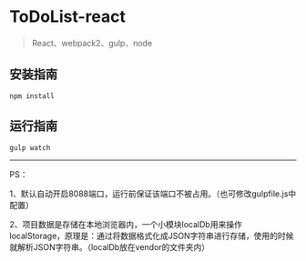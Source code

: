 # ToDoList-react

> React、webpack2、gulp、node


## 安装指南

```
npm install

```

## 运行指南

```
gulp watch

```
---

PS：  

1、默认自动开启8088端口，运行前保证该端口不被占用。（也可修改gulpfile.js中配置）

2、项目数据是存储在本地浏览器内，一个小模块localDb用来操作localStorage，原理是：通过将数据格式化成JSON字符串进行存储，使用的时候就解析JSON字符串。（localDb放在vendor的文件夹内）
